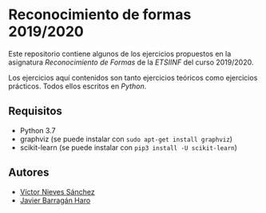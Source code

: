 # Reconocimiento de formas 2019/2020
Este repositorio contiene algunos de los ejercicios propuestos en la asignatura _Reconocimiento de Formas_ de la _ETSIINF_ del curso 2019/2020.

Los ejercicios aquí contenidos son tanto ejercicios teóricos como ejercicios prácticos. Todos ellos escritos en _Python_.

## Requisitos
- Python 3.7
- graphviz (se puede instalar con `sudo apt-get install graphviz`)
- scikit-learn (se puede instalar con `pip3 install -U scikit-learn`)
## Autores
- [Víctor Nieves Sánchez](https://github.com/VictorNS69)
- [Javier Barragán Haro](https://github.com/JavierBH)
